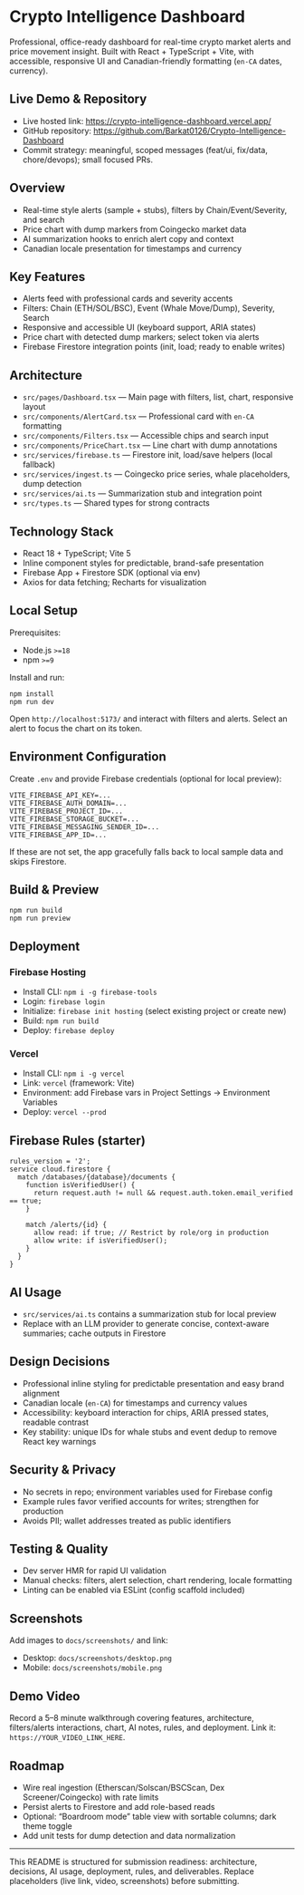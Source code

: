 # Crypto Intelligence Dashboard

Professional, office-ready dashboard for real-time crypto market alerts and price movement insight. Built with React + TypeScript + Vite, with accessible, responsive UI and Canadian-friendly formatting (`en-CA` dates, currency).

## Live Demo & Repository

- Live hosted link: https://crypto-intelligence-dashboard.vercel.app/
- GitHub repository: https://github.com/Barkat0126/Crypto-Intelligence-Dashboard
- Commit strategy: meaningful, scoped messages (feat/ui, fix/data, chore/devops); small focused PRs.

## Overview

- Real-time style alerts (sample + stubs), filters by Chain/Event/Severity, and search
- Price chart with dump markers from Coingecko market data
- AI summarization hooks to enrich alert copy and context
- Canadian locale presentation for timestamps and currency

## Key Features

- Alerts feed with professional cards and severity accents
- Filters: Chain (ETH/SOL/BSC), Event (Whale Move/Dump), Severity, Search
- Responsive and accessible UI (keyboard support, ARIA states)
- Price chart with detected dump markers; select token via alerts
- Firebase Firestore integration points (init, load; ready to enable writes)

## Architecture

- `src/pages/Dashboard.tsx` — Main page with filters, list, chart, responsive layout
- `src/components/AlertCard.tsx` — Professional card with `en-CA` formatting
- `src/components/Filters.tsx` — Accessible chips and search input
- `src/components/PriceChart.tsx` — Line chart with dump annotations
- `src/services/firebase.ts` — Firestore init, load/save helpers (local fallback)
- `src/services/ingest.ts` — Coingecko price series, whale placeholders, dump detection
- `src/services/ai.ts` — Summarization stub and integration point
- `src/types.ts` — Shared types for strong contracts

## Technology Stack

- React 18 + TypeScript; Vite 5
- Inline component styles for predictable, brand-safe presentation
- Firebase App + Firestore SDK (optional via env)
- Axios for data fetching; Recharts for visualization

## Local Setup

Prerequisites:
- Node.js `>=18`
- npm `>=9`

Install and run:
```
npm install
npm run dev
```
Open `http://localhost:5173/` and interact with filters and alerts. Select an alert to focus the chart on its token.

## Environment Configuration

Create `.env` and provide Firebase credentials (optional for local preview):
```
VITE_FIREBASE_API_KEY=...
VITE_FIREBASE_AUTH_DOMAIN=...
VITE_FIREBASE_PROJECT_ID=...
VITE_FIREBASE_STORAGE_BUCKET=...
VITE_FIREBASE_MESSAGING_SENDER_ID=...
VITE_FIREBASE_APP_ID=...
```
If these are not set, the app gracefully falls back to local sample data and skips Firestore.

## Build & Preview

```
npm run build
npm run preview
```

## Deployment

### Firebase Hosting
- Install CLI: `npm i -g firebase-tools`
- Login: `firebase login`
- Initialize: `firebase init hosting` (select existing project or create new)
- Build: `npm run build`
- Deploy: `firebase deploy`

### Vercel
- Install CLI: `npm i -g vercel`
- Link: `vercel` (framework: Vite)
- Environment: add Firebase vars in Project Settings → Environment Variables
- Deploy: `vercel --prod`

## Firebase Rules (starter)

```
rules_version = '2';
service cloud.firestore {
  match /databases/{database}/documents {
    function isVerifiedUser() {
      return request.auth != null && request.auth.token.email_verified == true;
    }

    match /alerts/{id} {
      allow read: if true; // Restrict by role/org in production
      allow write: if isVerifiedUser();
    }
  }
}
```

## AI Usage

- `src/services/ai.ts` contains a summarization stub for local preview
- Replace with an LLM provider to generate concise, context-aware summaries; cache outputs in Firestore

## Design Decisions

- Professional inline styling for predictable presentation and easy brand alignment
- Canadian locale (`en-CA`) for timestamps and currency values
- Accessibility: keyboard interaction for chips, ARIA pressed states, readable contrast
- Key stability: unique IDs for whale stubs and event dedup to remove React key warnings

## Security & Privacy

- No secrets in repo; environment variables used for Firebase config
- Example rules favor verified accounts for writes; strengthen for production
- Avoids PII; wallet addresses treated as public identifiers

## Testing & Quality

- Dev server HMR for rapid UI validation
- Manual checks: filters, alert selection, chart rendering, locale formatting
- Linting can be enabled via ESLint (config scaffold included)

## Screenshots

Add images to `docs/screenshots/` and link:
- Desktop: `docs/screenshots/desktop.png`
- Mobile: `docs/screenshots/mobile.png`

## Demo Video

Record a 5–8 minute walkthrough covering features, architecture, filters/alerts interactions, chart, AI notes, rules, and deployment. Link it: `https://YOUR_VIDEO_LINK_HERE`.

## Roadmap

- Wire real ingestion (Etherscan/Solscan/BSCScan, Dex Screener/Coingecko) with rate limits
- Persist alerts to Firestore and add role-based reads
- Optional: “Boardroom mode” table view with sortable columns; dark theme toggle
- Add unit tests for dump detection and data normalization

---

This README is structured for submission readiness: architecture, decisions, AI usage, deployment, rules, and deliverables. Replace placeholders (live link, video, screenshots) before submitting.